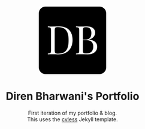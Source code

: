 <p align="center">
	<img src="https://github.com/direnbharwani/direnbharwani.github.io/blob/main/assets/apple-touch-icon.png">
</p>

<h1 align="center">Diren Bharwani's Portfolio</h1>

<p align="center">
    First iteration of my portfolio & blog. <br>
    This uses the <a href="https://github.com/piazzai/cvless">cvless</a> Jekyll template.
</p>


